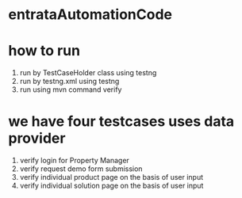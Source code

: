 # entrataAutomationCode
# how to run 
1. run by TestCaseHolder class using testng
2. run by testng.xml using testng
3. run using mvn command verify

# we have four testcases uses data provider
1. verify login for Property Manager
2. verify request demo form submission
3. verify individual product page on the basis of user input
4. verify individual solution page on the basis of user input

